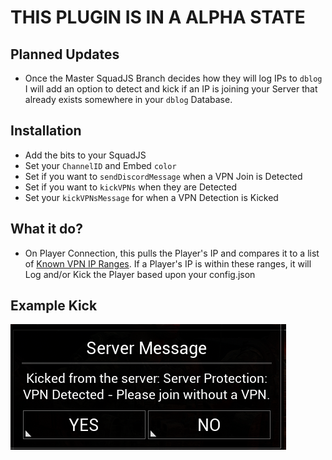 # THIS PLUGIN IS IN A ALPHA STATE
## Planned Updates
- Once the Master SquadJS Branch decides how they will log IPs to `dblog` I will add an option to detect and kick if an IP is joining your Server that already exists somewhere in your `dblog` Database.

## Installation
- Add the bits to your SquadJS
- Set your `ChannelID` and Embed `color`
- Set if you want to `sendDiscordMessage` when a VPN Join is Detected
- Set if you want to `kickVPNs` when they are Detected
- Set your `kickVPNsMessage` for when a VPN Detection is Kicked

## What it do?
- On Player Connection, this pulls the Player's IP and compares it to a list of [Known VPN IP Ranges](https://raw.githubusercontent.com/X4BNet/lists_vpn/main/ipv4.txt). If a Player's IP is within these ranges, it will Log and/or Kick the Player based upon your config.json

## Example Kick
![Example](https://raw.githubusercontent.com/IgnisAlienus/SquadJS-IP-Detection/master/example-kick.png)